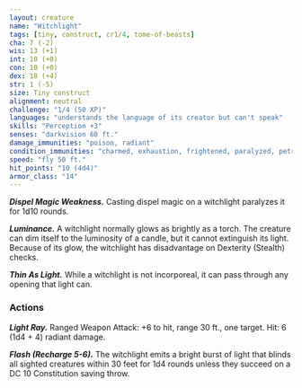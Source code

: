```yaml
---
layout: creature
name: "Witchlight"
tags: [tiny, construct, cr1/4, tome-of-beasts]
cha: 7 (-2)
wis: 13 (+1)
int: 10 (+0)
con: 10 (+0)
dex: 18 (+4)
str: 1 (-5)
size: Tiny construct
alignment: neutral
challenge: "1/4 (50 XP)"
languages: "understands the language of its creator but can't speak"
skills: "Perception +3"
senses: "darkvision 60 ft."
damage_immunities: "poison, radiant"
condition_immunities: "charmed, exhaustion, frightened, paralyzed, petrified, poisoned"
speed: "fly 50 ft."
hit_points: "10 (4d4)"
armor_class: "14"
---
```


***Dispel Magic Weakness.*** Casting dispel magic on a witchlight paralyzes it for 1d10 rounds.

***Luminance.*** A witchlight normally glows as brightly as a torch. The creature can dim itself to the luminosity of a candle, but it cannot extinguish its light. Because of its glow, the witchlight has disadvantage on Dexterity (Stealth) checks.

***Thin As Light.*** While a witchlight is not incorporeal, it can pass through any opening that light can.

### Actions

***Light Ray.*** Ranged Weapon Attack: +6 to hit, range 30 ft., one target. Hit: 6 (1d4 + 4) radiant damage.

***Flash (Recharge 5-6).*** The witchlight emits a bright burst of light that blinds all sighted creatures within 30 feet for 1d4 rounds unless they succeed on a DC 10 Constitution saving throw.

